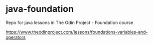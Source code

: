# java-foundation
Repo for java lessons in The Odin Project - Foundation course

https://www.theodinproject.com/lessons/foundations-variables-and-operators
